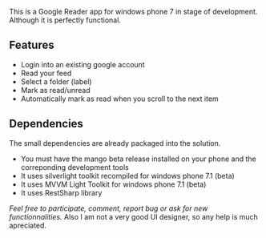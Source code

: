 This is a Google Reader app for windows phone 7 in stage of development. Although it is perfectly functional.

## Features
- Login into an existing google account
- Read your feed
- Select a folder (label)
- Mark as read/unread
- Automatically mark as read when you scroll to the next item

## Dependencies
The small dependencies are already packaged into the solution.

- You must have the mango beta release installed on your phone and the correponding development tools
- It uses silverlight toolkit recompiled for windows phone 7.1 (beta)
- It uses MVVM Light Toolkit for windows phone 7.1 (beta)
- It uses RestSharp library

*Feel free to participate, comment, report bug or ask for new functionnalities.* Also I am not a very good UI designer, so any help is much apreciated.